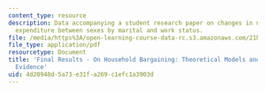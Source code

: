 ```yaml
---
content_type: resource
description: Data accompanying a student research paper on changes in non-food household
  expenditure between sexes by marital and work status.
file: /media/https%3A/open-learning-course-data-rc.s3.amazonaws.com/21h-927j-the-economic-history-of-work-and-family-spring-2005/4d20948d5a73e31fa269c1efc1a3903d_MIT21H_927JS05_fnl_rsltanony.pdf
file_type: application/pdf
resourcetype: Document
title: 'Final Results - On Household Bargaining: Theoretical Models and Empirical
  Evidence'
uid: 4d20948d-5a73-e31f-a269-c1efc1a3903d
---
```


